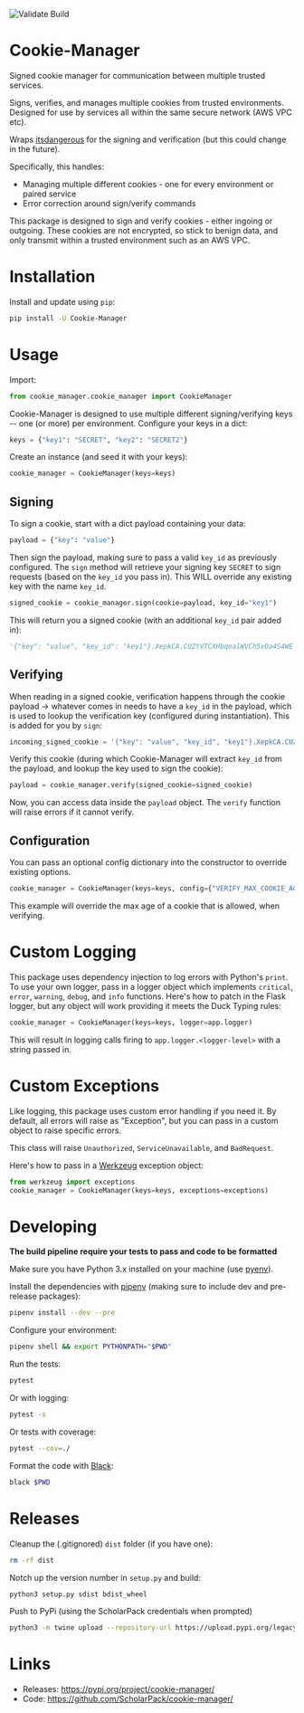 ![Validate Build](https://github.com/ScholarPack/cookie-manager/workflows/Validate%20Build/badge.svg?branch=master)

# Cookie-Manager
Signed cookie manager for communication between multiple trusted services.

Signs, verifies, and manages multiple cookies from trusted environments. Designed for use by services all within the same secure network (AWS VPC etc).

Wraps [itsdangerous](https://github.com/pallets/itsdangerous) for the signing and verification (but this could change in the future). 

Specifically, this handles:
- Managing multiple different cookies - one for every environment or paired service
- Error correction around sign/verify commands

This package is designed to sign and verify cookies - either ingoing or outgoing. These cookies are not encrypted, 
so stick to benign data, and only transmit within a trusted environment such as an AWS VPC.

# Installation
Install and update using `pip`:

```bash 
pip install -U Cookie-Manager
```

# Usage

Import:

```python
from cookie_manager.cookie_manager import CookieManager
```

Cookie-Manager is designed to use multiple different signing/verifying keys -- one (or more) per environment.
Configure your keys in a dict:

```python
keys = {"key1": "SECRET", "key2": "SECRET2"}
```

Create an instance (and seed it with your keys):

```python
cookie_manager = CookieManager(keys=keys)
```

## Signing

To sign a cookie, start with a dict payload containing your data:

```python
payload = {"key": "value"}
```

Then sign the payload, making sure to pass a valid `key_id` as previously configured. The `sign` method will
retrieve your signing key `SECRET` to sign requests (based on the `key_id` you pass in). This WILL override any
existing key with the name `key_id`.

```python
signed_cookie = cookie_manager.sign(cookie=payload, key_id="key1")
```

This will return you a signed cookie (with an additional `key_id` pair added in):

```python
'{"key": "value", "key_id": "key1"}.XepkCA.CUZtVTCXHbqoalWVCh5xOa4S4WE'
```

## Verifying

When reading in a signed cookie, verification happens through the cookie payload -> whatever comes in needs to have a 
`key_id` in the payload, which is used to lookup the verification key (configured during instantiation). This is added
for you by `sign`:

```python
incoming_signed_cookie = '{"key": "value", "key_id", "key1"}.XepkCA.CUZtVTCXHbqoalWVCh5xOa4S4WE'
```

Verify this cookie (during which Cookie-Manager will extract `key_id` from the payload, and lookup the key used to sign the cookie):

```python
payload = cookie_manager.verify(signed_cookie=signed_cookie)
```

Now, you can access data inside the `payload` object. The `verify` function will raise errors if it cannot verify.

## Configuration

You can pass an optional config dictionary into the constructor to override existing options.

```python
cookie_manager = CookieManager(keys=keys, config={"VERIFY_MAX_COOKIE_AGE": 10})
```

This example will override the max age of a cookie that is allowed, when verifying.

# Custom Logging
This package uses dependency injection to log errors with Python's `print`. To use your own logger, pass in a
logger object which implements `critical`, `error`, `warning`, `debug`, and `info` functions. Here's how to patch
in the Flask logger, but any object will work providing it meets the Duck Typing rules:

```python
cookie_manager = CookieManager(keys=keys, logger=app.logger)
```

This will result in logging calls firing to `app.logger.<logger-level>` with a string passed in.

# Custom Exceptions
Like logging, this package uses custom error handling if you need it. By default, all errors will raise as
"Exception", but you can pass in a custom object to raise specific errors.

This class will raise `Unauthorized`, `ServiceUnavailable`, and `BadRequest`.

Here's how to pass in a [Werkzeug](https://github.com/pallets/werkzeug) exception object:

```python
from werkzeug import exceptions
cookie_manager = CookieManager(keys=keys, exceptions=exceptions)
```

# Developing
__The build pipeline require your tests to pass and code to be formatted__

Make sure you have Python 3.x installed on your machine (use [pyenv](https://github.com/pyenv/pyenv)).

Install the dependencies with [pipenv](https://github.com/pypa/pipenv) (making sure to include dev and pre-release packages):

```bash
pipenv install --dev --pre
```

Configure your environment:

```bash
pipenv shell && export PYTHONPATH="$PWD"
```

Run the tests:

```bash
pytest
```

Or with logging:

```bash
pytest -s
```

Or tests with coverage:

```bash
pytest --cov=./
```

Format the code with [Black](https://github.com/psf/black):

```bash
black $PWD
```

# Releases
Cleanup the (.gitignored) `dist` folder (if you have one):

```bash
rm -rf dist
```

Notch up the version number in `setup.py` and build:

```bash
python3 setup.py sdist bdist_wheel
```

Push to PyPi (using the ScholarPack credentials when prompted)

```bash
python3 -m twine upload --repository-url https://upload.pypi.org/legacy/ dist/*
```

# Links
* Releases: https://pypi.org/project/cookie-manager/
* Code: https://github.com/ScholarPack/cookie-manager/
